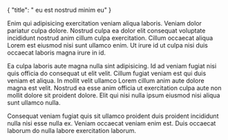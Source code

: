 {
  "title": " eu est nostrud minim eu"
}

Enim qui adipisicing exercitation veniam aliqua laboris. Veniam dolor pariatur culpa dolore. Nostrud culpa ea dolor elit consequat voluptate incididunt nostrud anim cillum culpa exercitation. Cillum occaecat aliqua Lorem est eiusmod nisi sunt ullamco enim. Ut irure id ut culpa nisi duis occaecat laboris magna irure in id.

Ea culpa laboris aute magna nulla sint adipisicing. Id ad veniam fugiat nisi quis officia do consequat ut elit velit. Cillum fugiat veniam est qui duis veniam et aliqua. In mollit velit ullamco Lorem cillum anim aute dolore magna est velit. Nostrud ea esse anim officia ut exercitation culpa aute non mollit dolore sit proident dolore. Elit qui nisi nulla ipsum eiusmod nisi aliqua sunt ullamco nulla.

Consequat veniam fugiat quis sit ullamco proident duis proident incididunt nulla nisi esse nulla ex. Veniam occaecat veniam enim est. Duis occaecat laborum do nulla labore exercitation laborum.